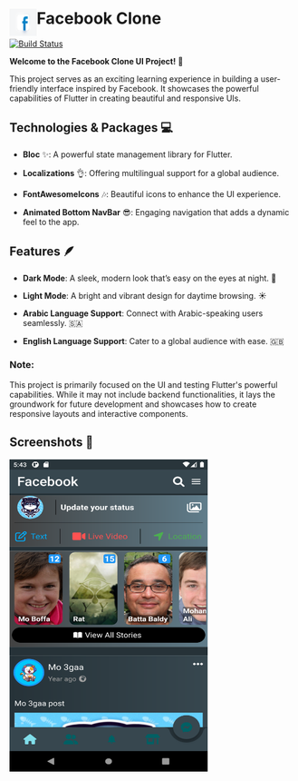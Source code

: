 # Facebook Clone <a href="url"><img src="assets/img/facebooklogo.png"  align="left" height="48" width="48"></a>

  

[![Build Status](https://travis-ci.org/joemccann/dillinger.svg?branch=master)](https://travis-ci.org/joemccann/dillinger)

  

**Welcome to the Facebook Clone UI Project!** 🎉

This project serves as an exciting learning experience in building a user-friendly interface inspired by Facebook. It showcases the powerful capabilities of Flutter in creating beautiful and responsive UIs.

  

## **Technologies & Packages** 💻

  

-  **Bloc** ✨: A powerful state management library for Flutter.

-  **Localizations** 👌: Offering multilingual support for a global audience.

-  **FontAwesomeIcons** 🎶: Beautiful icons to enhance the UI experience.

-  **Animated Bottom NavBar** 😎: Engaging navigation that adds a dynamic feel to the app.

  

## Features 🪶

  

-  **Dark Mode**: A sleek, modern look that’s easy on the eyes at night. 🌙

-  **Light Mode**: A bright and vibrant design for daytime browsing. ☀️

-  **Arabic Language Support**: Connect with Arabic-speaking users seamlessly. 🇸🇦

-  **English Language Support**: Cater to a global audience with ease. 🇬🇧

  

### Note:

This project is primarily focused on the UI and testing Flutter's powerful capabilities. While it may not include backend functionalities, it lays the groundwork for future development and showcases how to create responsive layouts and interactive components.

  

## Screenshots 📸
<a href="https://codepen.io/Abdulrhman-Elfallah/live/WNVzYEr">
    <img src="./screenshots/Screenshot1.png"  width="350" height="550" />
</a>

